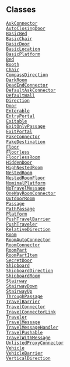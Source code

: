 ## Classes

<a href="../object/AskConnector.html#AskConnector"
target="main"><code>AskConnector</code></a>  
<a href="../object/AutoClosingDoor.html#AutoClosingDoor"
target="main"><code>AutoClosingDoor</code></a>  
<a href="../object/BasicBed.html#BasicBed"
target="main"><code>BasicBed</code></a>  
<a href="../object/BasicChair.html#BasicChair"
target="main"><code>BasicChair</code></a>  
<a href="../object/BasicDoor.html#BasicDoor"
target="main"><code>BasicDoor</code></a>  
<a href="../object/BasicLocation.html#BasicLocation"
target="main"><code>BasicLocation</code></a>  
<a href="../object/BasicPlatform.html#BasicPlatform"
target="main"><code>BasicPlatform</code></a>  
<a href="../object/Bed.html#Bed" target="main"><code>Bed</code></a>  
<a href="../object/Booth.html#Booth"
target="main"><code>Booth</code></a>  
<a href="../object/Chair.html#Chair"
target="main"><code>Chair</code></a>  
<a href="../object/CompassDirection.html#CompassDirection"
target="main"><code>CompassDirection</code></a>  
<a href="../object/DarkRoom.html#DarkRoom"
target="main"><code>DarkRoom</code></a>  
<a href="../object/DeadEndConnector.html#DeadEndConnector"
target="main"><code>DeadEndConnector</code></a>  
<a href="../object/DefaultAskConnector.html#DefaultAskConnector"
target="main"><code>DefaultAskConnector</code></a>  
<a href="../object/DefaultWall.html#DefaultWall"
target="main"><code>DefaultWall</code></a>  
<a href="../object/Direction.html#Direction"
target="main"><code>Direction</code></a>  
<a href="../object/Door.html#Door" target="main"><code>Door</code></a>  
<a href="../object/Enterable.html#Enterable"
target="main"><code>Enterable</code></a>  
<a href="../object/EntryPortal.html#EntryPortal"
target="main"><code>EntryPortal</code></a>  
<a href="../object/Exitable.html#Exitable"
target="main"><code>Exitable</code></a>  
<a href="../object/ExitOnlyPassage.html#ExitOnlyPassage"
target="main"><code>ExitOnlyPassage</code></a>  
<a href="../object/ExitPortal.html#ExitPortal"
target="main"><code>ExitPortal</code></a>  
<a href="../object/FakeConnector.html#FakeConnector"
target="main"><code>FakeConnector</code></a>  
<a href="../object/FakeDestination.html#FakeDestination"
target="main"><code>FakeDestination</code></a>  
<a href="../object/Floor.html#Floor"
target="main"><code>Floor</code></a>  
<a href="../object/Floorless.html#Floorless"
target="main"><code>Floorless</code></a>  
<a href="../object/FloorlessRoom.html#FloorlessRoom"
target="main"><code>FloorlessRoom</code></a>  
<a href="../object/HiddenDoor.html#HiddenDoor"
target="main"><code>HiddenDoor</code></a>  
<a href="../object/HighNestedRoom.html#HighNestedRoom"
target="main"><code>HighNestedRoom</code></a>  
<a href="../object/NestedRoom.html#NestedRoom"
target="main"><code>NestedRoom</code></a>  
<a href="../object/NestedRoomFloor.html#NestedRoomFloor"
target="main"><code>NestedRoomFloor</code></a>  
<a href="../object/NominalPlatform.html#NominalPlatform"
target="main"><code>NominalPlatform</code></a>  
<a href="../object/NoTravelMessage.html#NoTravelMessage"
target="main"><code>NoTravelMessage</code></a>  
<a href="../object/OneWayRoomConnector.html#OneWayRoomConnector"
target="main"><code>OneWayRoomConnector</code></a>  
<a href="../object/OutdoorRoom.html#OutdoorRoom"
target="main"><code>OutdoorRoom</code></a>  
<a href="../object/Passage.html#Passage"
target="main"><code>Passage</code></a>  
<a href="../object/PathPassage.html#PathPassage"
target="main"><code>PathPassage</code></a>  
<a href="../object/Platform.html#Platform"
target="main"><code>Platform</code></a>  
<a href="../object/PushTravelBarrier.html#PushTravelBarrier"
target="main"><code>PushTravelBarrier</code></a>  
<a href="../object/PushTraveler.html#PushTraveler"
target="main"><code>PushTraveler</code></a>  
<a href="../object/RelativeDirection.html#RelativeDirection"
target="main"><code>RelativeDirection</code></a>  
<a href="../object/Room.html#Room" target="main"><code>Room</code></a>  
<a href="../object/RoomAutoConnector.html#RoomAutoConnector"
target="main"><code>RoomAutoConnector</code></a>  
<a href="../object/RoomConnector.html#RoomConnector"
target="main"><code>RoomConnector</code></a>  
<a href="../object/RoomPart.html#RoomPart"
target="main"><code>RoomPart</code></a>  
<a href="../object/RoomPartItem.html#RoomPartItem"
target="main"><code>RoomPartItem</code></a>  
<a href="../object/SecretDoor.html#SecretDoor"
target="main"><code>SecretDoor</code></a>  
<a href="../object/Shipboard.html#Shipboard"
target="main"><code>Shipboard</code></a>  
<a href="../object/ShipboardDirection.html#ShipboardDirection"
target="main"><code>ShipboardDirection</code></a>  
<a href="../object/ShipboardRoom.html#ShipboardRoom"
target="main"><code>ShipboardRoom</code></a>  
<a href="../object/Stairway.html#Stairway"
target="main"><code>Stairway</code></a>  
<a href="../object/StairwayDown.html#StairwayDown"
target="main"><code>StairwayDown</code></a>  
<a href="../object/StairwayUp.html#StairwayUp"
target="main"><code>StairwayUp</code></a>  
<a href="../object/ThroughPassage.html#ThroughPassage"
target="main"><code>ThroughPassage</code></a>  
<a href="../object/TravelBarrier.html#TravelBarrier"
target="main"><code>TravelBarrier</code></a>  
<a href="../object/TravelConnector.html#TravelConnector"
target="main"><code>TravelConnector</code></a>  
<a href="../object/TravelConnectorLink.html#TravelConnectorLink"
target="main"><code>TravelConnectorLink</code></a>  
<a href="../object/Traveler.html#Traveler"
target="main"><code>Traveler</code></a>  
<a href="../object/TravelMessage.html#TravelMessage"
target="main"><code>TravelMessage</code></a>  
<a href="../object/TravelMessageHandler.html#TravelMessageHandler"
target="main"><code>TravelMessageHandler</code></a>  
<a href="../object/TravelPushable.html#TravelPushable"
target="main"><code>TravelPushable</code></a>  
<a href="../object/TravelWithMessage.html#TravelWithMessage"
target="main"><code>TravelWithMessage</code></a>  
<a href="../object/UnlistedProxyConnector.html#UnlistedProxyConnector"
target="main"><code>UnlistedProxyConnector</code></a>  
<a href="../object/Vehicle.html#Vehicle"
target="main"><code>Vehicle</code></a>  
<a href="../object/VehicleBarrier.html#VehicleBarrier"
target="main"><code>VehicleBarrier</code></a>  
<a href="../object/VerticalDirection.html#VerticalDirection"
target="main"><code>VerticalDirection</code></a>  
